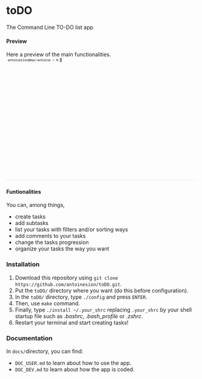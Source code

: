 # toDO
The Command Line TO-DO list app

#### Preview
Here a preview of the main functionalities.
![toDO preview](media/toDO_preview.gif)

#### Funtionalities
You can, among things,
* create tasks
* add subtasks
* list your tasks with filters and/or sorting ways
* add comments to your tasks
* change the tasks progression
* organize your tasks the way you want

### Installation
1. Download this repository using `git clone https://github.com/antoinesion/toDO.git`.
2. Put the `toDO/` directory where you want (do this before configuration).
3. In the `toDO/` directory, type `./config` and press `ENTER`.
4. Then, use `make` command.
5. Finally, type `./install ~/.your_shrc` replacing `.your_shrc` by your shell startup file such as *.bashrc*, *.bash_profile* or *.zshrc*.
6. Restart your terminal and start creating tasks!

### Documentation
In `docs/`directory, you can find:
* `DOC_USER.md` to learn about how to use the app.
* `DOC_DEV.md` to learn about how the app is coded.


